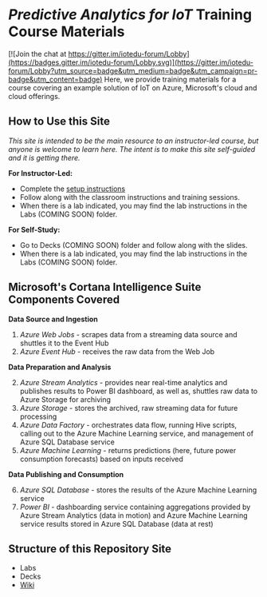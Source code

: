 # *Predictive Analytics for IoT* Training Course Materials

[![Join the chat at https://gitter.im/iotedu-forum/Lobby](https://badges.gitter.im/iotedu-forum/Lobby.svg)](https://gitter.im/iotedu-forum/Lobby?utm_source=badge&utm_medium=badge&utm_campaign=pr-badge&utm_content=badge)
Here, we provide training materials for a course covering an example solution of IoT on Azure, Microsoft's cloud and cloud offerings.

## How to Use this Site

*This site is intended to be the main resource to an instructor-led course, but anyone is welcome to learn here.  The intent is to make this site self-guided and it is getting there.*

**For Instructor-Led:**
* Complete the [setup instructions](/PREREQUISITES.md)
* Follow along with the classroom instructions and training sessions.
* When there is a lab indicated, you may find the lab instructions in the Labs (COMING SOON) folder.


**For Self-Study:**
* Go to Decks (COMING SOON) folder and follow along with the slides.
* When there is a lab indicated, you may find the lab instructions in the Labs (COMING SOON) folder.

## Microsoft's Cortana Intelligence Suite Components Covered

**Data Source and Ingestion**

1.  *Azure Web Jobs* - scrapes data from a streaming data source and shuttles it to the Event Hub
1.  *Azure Event Hub* - receives the raw data from the Web Job

**Data Preparation and Analysis**

2.  *Azure Stream Analytics* - provides near real-time analytics and publishes results to Power BI dashboard, as well as, shuttles raw data to Azure Storage for archiving
3. *Azure Storage* - stores the archived, raw streaming data for future processing
4. *Azure Data Factory* - orchestrates data flow, running Hive scripts, calling out to the Azure Machine Learning service, and management of Azure SQL Database service
5. *Azure Machine Learning* - returns predictions (here, future power consumption forecasts) based on inputs received

**Data Publishing and Consumption**

6.  *Azure SQL Database* - stores the results of the Azure Machine Learning service
7.  *Power BI* - dashboarding service containing aggregations provided by Azure Stream Analytics (data in motion) and Azure Machine Learning service results stored in Azure SQL Database (data at rest)

## Structure of this Repository Site
*  Labs
*  Decks
*  [Wiki](https://github.com/michhar/data-pipeline-education/wiki)
